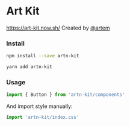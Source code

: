 # Art Kit
https://art-kit.now.sh/
Created by [@artem](http://artemnarozhniy.com)

### Install
```bash
npm install --save artn-kit
```
```bash
yarn add artn-kit
```

### Usage
```js
import { Button } from 'artn-kit/components'
```

And import style manually:
```js
import 'artn-kit/index.css'
```
